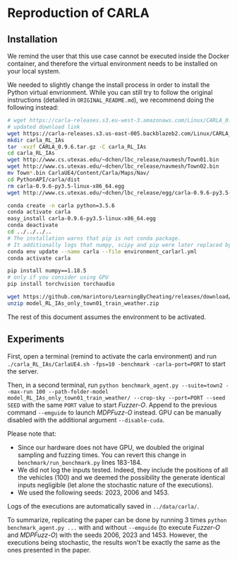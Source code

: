 # Reproduction of CARLA

## Installation

We remind the user that this use case cannot be executed inside the Docker container, and therefore the virtual environment needs to be installed on your local system.

We needed to slightly change the install process in order to install the Python virtual envrionment. While you can still try to follow the original instructions (detailed in `ORIGINAL_README.md`), we recommend doing the following instead:
```bash
# wget https://carla-releases.s3.eu-west-3.amazonaws.com/Linux/CARLA_0.9.6.tar.gz
# updated download link
wget https://carla-releases.s3.us-east-005.backblazeb2.com/Linux/CARLA_0.9.6.tar.gz
mkdir carla_RL_IAs
tar -xvzf CARLA_0.9.6.tar.gz -C carla_RL_IAs
cd carla_RL_IAs
wget http://www.cs.utexas.edu/~dchen/lbc_release/navmesh/Town01.bin
wget http://www.cs.utexas.edu/~dchen/lbc_release/navmesh/Town02.bin
mv Town*.bin CarlaUE4/Content/Carla/Maps/Nav/
cd PythonAPI/carla/dist
rm carla-0.9.6-py3.5-linux-x86_64.egg
wget http://www.cs.utexas.edu/~dchen/lbc_release/egg/carla-0.9.6-py3.5-linux-x86_64.egg

conda create -n carla python=3.5.6
conda activate carla
easy_install carla-0.9.6-py3.5-linux-x86_64.egg
conda deactivate
cd ../../../..
# The installation warns that pip is not conda package.
# It additionally logs that numpy, scipy and pip were later replaced by the same version (1.15.2, 1.1.0 and 10.0.1)...
conda env update --name carla --file environment_carlarl.yml
conda activate carla

pip install numpy==1.18.5
# only if you consider using GPU
pip install torchvision torchaudio

wget https://github.com/marintoro/LearningByCheating/releases/download/v1.0/model_RL_IAs_only_town01_train_weather.zip
unzip model_RL_IAs_only_town01_train_weather.zip
```
The rest of this document assumes the environment to be activated.

## Experiments

First, open a terminal (remind to activate the carla environment) and run `./carla_RL_IAs/CarlaUE4.sh -fps=10 -benchmark -carla-port=PORT` to start the server.

Then, in a second terminal, run `python benchmark_agent.py --suite=town2 --max-run 100 --path-folder-model model_RL_IAs_only_town01_train_weather/ --crop-sky --port=PORT --seed SEED` with the same `PORT` value to start *Fuzzer-O*. Append to the previous command `--emguide` to launch *MDPFuzz-O* instead.
GPU can be manually disabled with the additional argument `--disable-cuda`.

Please note that:
- Since our hardware does not have GPU, we doubled the original sampling and fuzzing times. You can revert this change in `benchmark/run_benchmark.py` lines 183-184.
- We did not log the inputs tested. Indeed, they include the positions of all the vehicles (100) and we deemed the possibility the generate identical inputs negligible (let alone the stochastic nature of the executions).
- We used the following seeds: 2023, 2006 and 1453.

Logs of the executions are automatically saved in `../data/carla/`.

To summarize, replicating the paper can be done by running 3 times `python benchmark_agent.py ...` with and without `--emguide` (to execute *Fuzzer-O* and *MDPFuzz-O*) with the seeds 2006, 2023 and 1453. However, the executions being stochastic, the results won't be exactly the same as the ones presented in the paper.